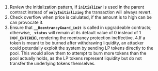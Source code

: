 1. Review the initialization pattern, if **`initializer`** is used in the parent contract instead of **`onlyInitializing`** the transaction will always revert.
2. Check overflow when price is calulated, if the amount is to high can be can provocate it.
3. Ensure that **`__ReentrancyGuard_init`** is called in upgradeable contracts; otherwise, **`_status`** will remain at its default value of 0 instead of 1 (**`NOT_ENTERED`**), rendering the reentrancy protection ineffective.
4.If a token is meant to be burned after withdrawing liquidity, an attacker could potentially exploit the system by sending LP tokens directly to the pool. This would allow them to attempt to burn more tokens than the pool actually holds, as the LP tokens represent liquidity but do not transfer the underlying tokens themselves.
